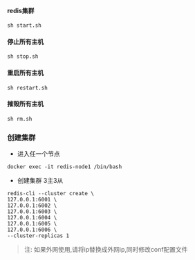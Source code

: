 #### redis集群

```shell
sh start.sh
```

#### 停止所有主机
```shell
sh stop.sh
```

#### 重启所有主机
```shell
sh restart.sh
```

#### 摧毁所有主机
```shell
sh rm.sh
```

### 创建集群

- 进入任一个节点

```shell
docker exec -it redis-node1 /bin/bash
```

- 创建集群 3主3从

```shell
redis-cli --cluster create \
127.0.0.1:6001 \
127.0.0.1:6002 \
127.0.0.1:6003 \
127.0.0.1:6004 \
127.0.0.1:6005 \
127.0.0.1:6006 \
--cluster-replicas 1
```

> 注: 如果外网使用,请将ip替换成外网ip,同时修改conf配置文件


